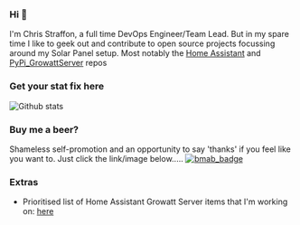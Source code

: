 ### Hi 👋
I'm Chris Straffon, a full time DevOps Engineer/Team Lead. But in my spare time I like to geek out and contribute to open source projects focussing around my Solar Panel setup. Most notably the [Home Assistant](https://github.com/home-assistant/core) and [PyPi_GrowattServer](https://github.com/indykoning/PyPi_GrowattServer) repos

### Get your stat fix here
![Github stats](https://github-readme-stats.vercel.app/api?username=muppet3000&theme=tokyonight&show_icons=true&count_private=true)

### Buy me a beer?
Shameless self-promotion and an opportunity to say 'thanks' if you feel like you want to. Just click the link/image below.....
[![bmab_badge](https://img.shields.io/badge/Buy_Me-A_Beer-FFDD00.svg?style=for-the-badge&logo=buymeacoffee)](https://www.buymeacoffee.com/muppet3000)

### Extras
- Prioritised list of Home Assistant Growatt Server items that I'm working on: [here](https://community.home-assistant.io/t/growatt-integration-prioritised-list-of-features-for-implementation-fixing/483850)



<!--
**muppet3000/muppet3000** is a ✨ _special_ ✨ repository because its `README.md` (this file) appears on your GitHub profile.

Here are some ideas to get you started:

- 🔭 I’m currently working on ...
- 🌱 I’m currently learning ...
- 👯 I’m looking to collaborate on ...
- 🤔 I’m looking for help with ...
- 💬 Ask me about ...
- 📫 How to reach me: ...
- 😄 Pronouns: ...
- ⚡ Fun fact: ...
-->
